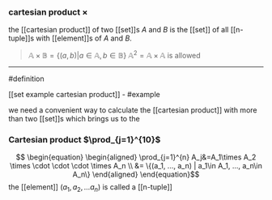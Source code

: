 ### cartesian product $\times$ 
the [[cartesian product]] of two [[set]]s $A$ and $B$ is the [[set]] of all [[n-tuple]]s with
[[element]]s of $A$ and $B$. 
>$\mathbb{A} \times \mathbb{B} = \{(a,b)|a\in \mathbb{A},b\in \mathbb{B}\}$ 
$\mathbb{A}^2 = \mathbb{A} \times \mathbb{A}$ is allowed

***
#definition 


[[set example cartesian product]] - #example 

we need a convenient way to calculate the [[cartesian product]] with more than 
 two [[set]]s which brings us to the
 
### Cartesian product $\prod_{j=1}^{10}$ 
$$
\begin{equation}
\begin{aligned}
\prod_{j=1}^{n} A_j&=A_1\times A_2 \times \cdot \cdot \cdot \times A_n \\
&= \{(a_1, ..., a_n)  |  a_1\in A_1, ..., a_n\in A_n\}
\end{aligned}
\end{equation}$$
the [[element]] $(a_1, a_2, ...a_n)$ is called a [[n-tuple]] 


